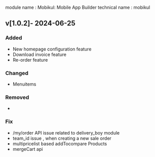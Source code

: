 module name : Mobikul: Mobile App Builder
technical name : mobikul

## v[1.0.2]- 2024-06-25
### Added
- New homepage configuration feature
- Download invoice feature
- Re-order feature

### Changed
- Menuitems

### Removed
- 

### Fix
- /my/order API issue related to delivery_boy module
- team_id issue , when creating a new sale order
- multipricelist based addTocompare Products
- mergeCart api
